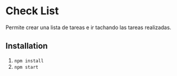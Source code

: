 # Check List

Permite crear una lista de tareas e ir tachando las tareas realizadas.


## Installation


1. `npm install`
2. `npm start`



